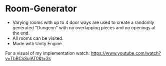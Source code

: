 # Room-Generator
- Varying rooms with up to 4 door ways are used to create a randomly generated "Dungeon" with no overlapping pieces and no openings at the end. 
- All rooms can be visited. 
- Made with Unity Engine

For a visual of my implementation watch:
https://www.youtube.com/watch?v=TbBCxSujAT0&t=3s

